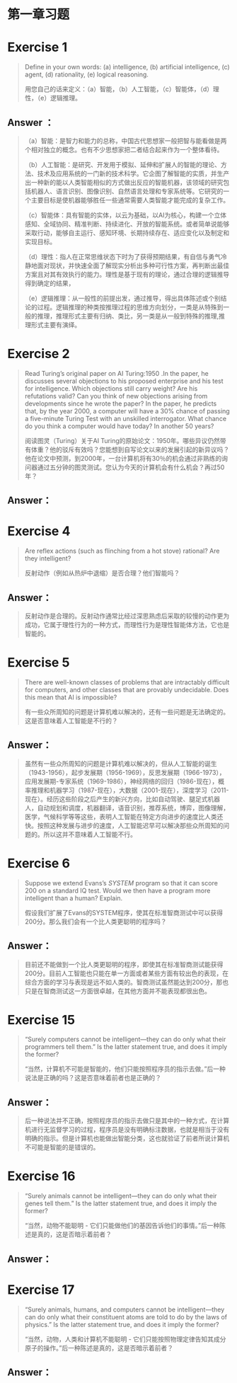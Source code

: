 # 第一章习题

# Exercise 1

> Define in your own words: (a) intelligence, (b) artificial intelligence, (c) agent, (d) rationality, (e) logical reasoning.
>
> 用您自己的话来定义：（a）智能，（b）人工智能，（c）智能体，（d）理性，（e）逻辑推理。



## Answer ： 

>（a）智能：是智力和能力的总称，中国古代思想家一般把智与能看做是两个相对独立的概念。也有不少思想家把二者结合起来作为一个整体看待。
>
>（b）人工智能：是研究、开发用于模拟、延伸和扩展人的智能的理论、方法、技术及应用系统的一门新的技术科学。它企图了解智能的实质，并生产出一种新的能以人类智能相似的方式做出反应的智能机器，该领域的研究包括机器人、语言识别、图像识别、自然语言处理和专家系统等。它研究的一个主要目标是使机器能够胜任一些通常需要人类智能才能完成的复杂工作。
>
>（c）智能体：具有智能的实体，以云为基础，以AI为核心，构建一个立体感知、全域协同、精准判断、持续进化、开放的智能系统。或者简单说能够采取行动，能够自主运行、感知环境、长期持续存在、适应变化以及制定和实现目标。
>
>（d）理性：指人在正常思维状态下时为了获得预期结果，有自信与勇气冷静地面对现状，并快速全面了解现实分析出多种可行性方案，再判断出最佳方案且对其有效执行的能力。理性是基于现有的理论，通过合理的逻辑推导得到确定的结果，
>
>（e）逻辑推理：从一般性的前提出发，通过推导，得出具体陈述或个别结论的过程。逻辑推理的种类按推理过程的思维方向划分，一类是从特殊到一般的推理，推理形式主要有归纳、类比，另一类是从一般到特殊的推理,推理形式主要有演绎。



# Exercise 2
> Read Turing’s original paper on AI Turing:1950 .In the paper, he discusses several objections to his proposed enterprise and his test for intelligence. Which objections still carry weight? Are his refutations valid? Can you think of new objections arising from developments since he wrote the paper? In the paper, he predicts that, by the year 2000, a computer will have a 30% chance of passing a five-minute Turing Test with an unskilled interrogator. What chance do you think a computer would have today? In another 50 years?
>
> 阅读图灵（Turing）关于AI Turing的原始论文：1950年。哪些异议仍然带有体重？他的驳斥有效吗？您能想到自写论文以来的发展引起的新异议吗？他在论文中预测，到2000年，一台计算机将有30％的机会通过非熟练的询问器通过五分钟的图灵测试。您认为今天的计算机会有什么机会？再过50年？



## Answer： 



# Exercise 4

>Are reflex actions (such as flinching from a hot stove) rational? Are they intelligent?
>
>反射动作（例如从热炉中退缩）是否合理？他们智能吗？



## Answer： 

>反射动作是合理的。反射动作通常比经过深思熟虑后采取的较慢的动作更为成功，它属于理性行为的一种方式，而理性行为是理性智能体方法，它也是智能的。



# Exercise 5

>There are well-known classes of problems that are intractably difficult for computers, and other classes that are provably undecidable. Does this mean that AI is impossible?
>
>有一些众所周知的问题是计算机难以解决的，还有一些问题是无法确定的。这是否意味着人工智能是不行的？



## Answer： 

>虽然有一些众所周知的问题是计算机难以解决的，但从人工智能的诞生（1943-1956），起步发展期（1956-1969），反思发展期（1966-1973），应用发展期-专家系统（1969-1986），神经网络的回归（1986-现在），概率推理和机器学习（1987-现在），大数据（2001-现在），深度学习（2011-现在）。经历这些阶段之后产生的新兴方向，比如自动驾驶、腿足式机器人，自动规划和调度，机器翻译，语音识别，推荐系统，博弈，图像理解，医学，气候科学等等这些，表明人工智能在特定方向进步的速度比人类还快。按照这种发展与进步的速度，人工智能迟早可以解决那些众所周知的问题的。所以这并不意味着人工智能不行。



# Exercise 6

>Suppose we extend Evans’s *SYSTEM* program so that it can score 200 on a standard IQ test. Would we then have a program more intelligent than a human? Explain.
>
>假设我们扩展了Evans的SYSTEM程序，使其在标准智商测试中可以获得200分。那么我们会有一个比人类更聪明的程序吗？



## Answer： 

>目前还不能做到一个比人类更聪明的程序，即使其在标准智商测试能获得200分。目前人工智能也只能在单一方面或者某些方面有较出色的表现，在综合方面的学习与表现是远不如人类的。智商测试虽然能达到200分，那也只是在智商测试这一方面很卓越，在其他方面并不能表现都很出色。



# Exercise 15

>“Surely computers cannot be intelligent—they can do only what their programmers tell them.” Is the latter statement true, and does it imply the former?
>
>“当然，计算机不可能是智能的，他们只能按照程序员的指示去做。”后一种说法是正确的吗？这是否意味着前者也是正确的？



## Answer： 

>后一种说法并不正确，按照程序员的指示去做只是其中的一种方式，在计算机进行无监督学习的过程，程序员是没有明确标注数据，也就是相当于没有明确的指示。但是计算机也能做出智能分类，这也就验证了前者所说计算机不可能是智能的是错误的。





# Exercise 16

>“Surely animals cannot be intelligent—they can do only what their genes tell them.” Is the latter statement true, and does it imply the former?
>
>“当然，动物不能聪明 - 它们只能做他们的基因告诉他们的事情。”后一种陈述是真的，这是否暗示着前者？



## Answer： 

>
>
>



# Exercise 17

>“Surely animals, humans, and computers cannot be intelligent—they can do only what their constituent atoms are told to do by the laws of physics.” Is the latter statement true, and does it imply the former?
>
>“当然，动物，人类和计算机不能聪明 - 它们只能按照物理定律告知其成分原子的操作。”后一种陈述是真的，这是否暗示着前者？



## Answer： 

>
>
>

